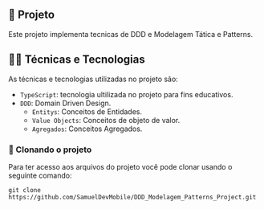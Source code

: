 ## 📱 Projeto

Este projeto implementa tecnicas de DDD e Modelagem Tática e Patterns.


## 🧑‍💻 Técnicas e Tecnologias

As técnicas e tecnologias utilizadas no projeto são:

- `TypeScript`: tecnologia ultilizada no projeto para fins educativos.
- `DDD`: Domain Driven Design.
  - `Entitys`: Conceitos de Entidades.
  - `Value Objects`: Conceitos de objeto de valor.
  - `Agregados`: Conceitos Agregados.

### 🐙 Clonando o projeto

Para ter acesso aos arquivos do projeto você pode clonar usando o seguinte comando:

```
git clone https://github.com/SamuelDevMobile/DDD_Modelagem_Patterns_Project.git
```
